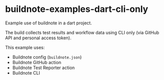 # buildnote-examples-dart-cli-only

Example use of buildnote in a dart project.

The build collects test results and workflow data using CLI only (via GitHub API and personal access token).

This example uses:
- Buildnote config (`buildnote.json`)
- Buildnote GitHub action
- Buildnote Test Reporter action
- Buildnote CLI